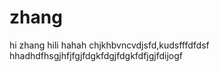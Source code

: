 # zhang  
hi zhang
hili
hahah
chjkhbvncvdjsfd,kudsfffdfdsf
hhadhdfhsgjhfjfgjfdgkfdgjfdgkfdfjgjfdijogf
